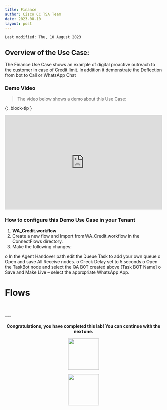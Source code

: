 ```yaml
---
title: Finance
author: Cisco CC TSA Team
date: 2023-08-10
layout: post
---
```


```
Last modified: Thu, 10 August 2023
```

## Overview of the Use Case:

The Finance Use Case shows an example of digital proactive outreach to the customer in case of Credit limit.
In addition it demonstrate the Deflection from bot to Call or WhatsApp Chat


### Demo Video

> The video below shows a demo about this Use Case:

{: .block-tip }
<div style="padding-bottom:60.25%; position:relative; display:block; width: 100%">
	<iframe src="https://app.vidcast.io/share/315cf3d2-706b-4328-945a-b6e23850a193" width="100%" height="100%" title="Station Login" frameborder="0" loading="lazy" allowfullscreen style="position:absolute; top:0; left: 0"></iframe>
</div>

### How to configure this Demo Use Case in your Tenant

1.	**WA_Credit.workflow**
2. Create a new flow and Import from WA_Credit.workflow in the ConnectFlows directory.
3. Make the following changes:

o	In the Agent Handover path edit the Queue Task to add your own queue
o	Open and save All Receive nodes.
o	Check Delay set to 5 seconds
o	Open the TaskBot node and select the QA BOT created above [Task BOT Name]
o	Save and Make Live – select the appropriate WhatsApp App.




# Flows 


<br>
<br>
---

  <script>
    document.addEventListener('DOMContentLoaded', () => {
      console.log('DOMContentLoaded OKOK')
    })

    window.addEventListener('load', () => {
      console.log('window load OK')
    })
  </script>

<p style="text-align:center"><strong>Congratulations, you have completed this lab! You can continue with the next one.</strong></p>
		
<p style="text-align:center;"><img src="///assets/gitbook/images/webex-small.png" width="100"></p>
<center><img src="///assets/gitbook/images/webex.png" width="100"></center>
